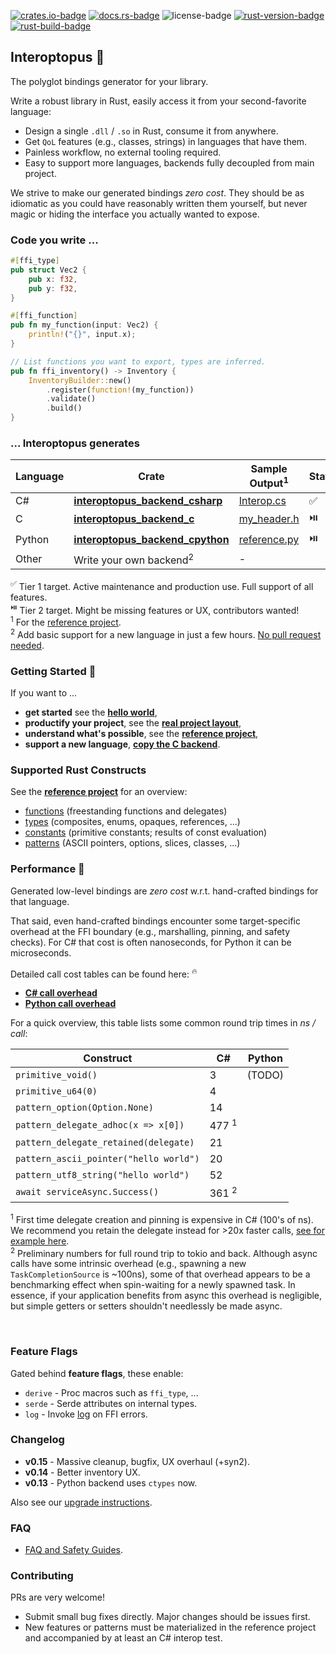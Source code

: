 
[![crates.io-badge]][crates.io-url]
[![docs.rs-badge]][docs.rs-url]
![license-badge]
[![rust-version-badge]][rust-version-url]
[![rust-build-badge]][rust-build-url]

## Interoptopus 🐙

The polyglot bindings generator for your library.

Write a robust library in Rust, easily access it from your second-favorite language:

- Design a single `.dll` / `.so` in Rust, consume it from anywhere.
- Get `QoL` features (e.g., classes, strings) in languages that have them.
- Painless workflow, no external tooling required.
- Easy to support more languages, backends fully decoupled from main project.

We strive to make our generated bindings _zero cost_. They should be as idiomatic
as you could have reasonably written them yourself, but never magic or hiding the interface
you actually wanted to expose.


### Code you write ...

```rust
#[ffi_type]
pub struct Vec2 {
    pub x: f32,
    pub y: f32,
}

#[ffi_function]
pub fn my_function(input: Vec2) {
    println!("{}", input.x);
}

// List functions you want to export, types are inferred.
pub fn ffi_inventory() -> Inventory {
    InventoryBuilder::new()
        .register(function!(my_function))
        .validate()
        .build()
}

```


### ... Interoptopus generates

| Language | Crate | Sample Output<sup>1</sup> | Status |
| --- | --- | --- | --- |
| C# | [**interoptopus_backend_csharp**](https://crates.io/crates/interoptopus_backend_csharp) | [Interop.cs](https://github.com/ralfbiedert/interoptopus/blob/master/tests/tests/csharp_reference_project/Interop.cs) | ✅ |
| C | [**interoptopus_backend_c**](https://crates.io/crates/interoptopus_backend_c) | [my_header.h](https://github.com/ralfbiedert/interoptopus/blob/master/tests/tests/c_reference_project/reference_project.h) | ⏯️ |
| Python  | [**interoptopus_backend_cpython**](https://crates.io/crates/interoptopus_backend_cpython) | [reference.py](https://github.com/ralfbiedert/interoptopus/blob/master/tests/tests/cpython_reference_project/reference_project.py) | ⏯️ |
| Other | Write your own backend<sup>2</sup> | - |

<sup>✅</sup> Tier 1 target. Active maintenance and production use. Full support of all features.<br/>
<sup>⏯️</sup> Tier 2 target. Might be missing features or UX, contributors wanted!<br/>
<sup>1</sup> For the [reference project](https://github.com/ralfbiedert/interoptopus/tree/master/crates/reference_project/src). <br/>
<sup>2</sup> Add basic support for a new language in just a few hours. [No pull request needed](https://github.com/ralfbiedert/interoptopus/blob/master/FAQ.md#new-backends).<br/>


### Getting Started 🍼

If you want to ...
- **get started** see the [**hello world**](https://github.com/ralfbiedert/interoptopus/tree/master/examples/hello_world),
- **productify your project**, see the [**real project layout**](https://github.com/ralfbiedert/interoptopus/tree/master/examples/real_project_layout),
- **understand what's possible**, see the [**reference project**](https://github.com/ralfbiedert/interoptopus/tree/master/crates/reference_project/src),
- **support a new language**, [**copy the C backend**](https://github.com/ralfbiedert/interoptopus/tree/master/crates/backend_c).

### Supported Rust Constructs

See the [**reference project**](https://github.com/ralfbiedert/interoptopus/tree/master/crates/reference_project/src) for an overview:
- [functions](https://github.com/ralfbiedert/interoptopus/tree/master/crates/reference_project/src/functions.rs) (freestanding functions and delegates)
- [types](https://github.com/ralfbiedert/interoptopus/tree/master/crates/reference_project/src/types) (composites, enums, opaques, references, ...)
- [constants](https://github.com/ralfbiedert/interoptopus/tree/master/crates/reference_project/src/constants.rs) (primitive constants; results of const evaluation)
- [patterns](https://github.com/ralfbiedert/interoptopus/tree/master/crates/reference_project/src/patterns) (ASCII pointers, options, slices, classes, ...)


### Performance 🏁

Generated low-level bindings are _zero cost_ w.r.t. hand-crafted bindings for that language.

That said, even hand-crafted bindings encounter some target-specific overhead
at the FFI boundary (e.g., marshalling, pinning, and safety checks). For C# that cost
is often nanoseconds, for Python it can be microseconds.

Detailed call cost tables can be found here: <sup>🔥</sup>

- [**C# call overhead**](https://github.com/ralfbiedert/interoptopus/blob/master/tests/tests/csharp_benchmarks/RESULTS.md)
- [**Python call overhead**](https://github.com/ralfbiedert/interoptopus/blob/master/tests/tests/cpython_benchmarks/RESULTS.md)

For a quick overview, this table lists some common round trip times in _ns / call_:

| Construct | C# | Python |
| --- | --- | --- |
| `primitive_void()` | 3 | (TODO) |
| `primitive_u64(0)` | 4 | |
| `pattern_option(Option.None)` | 14 | |
| `pattern_delegate_adhoc(x => x[0])` | 477 <sup>1</sup> |
| `pattern_delegate_retained(delegate)` | 21 | |
| `pattern_ascii_pointer("hello world")` | 20 | |
| `pattern_utf8_string("hello world")` | 52 | |
| `await serviceAsync.Success()` | 361 <sup>2</sup> | |

 <sup>1</sup> First time delegate creation and pinning is expensive in C# (100's of ns). We
 recommend you retain the delegate instead for >20x faster calls, [see for example here](https://github.com/ralfbiedert/interoptopus/blob/master/tests/tests/csharp_reference_project/Test.Pattern.Callbacks.cs).<br/>
 <sup>2</sup> Preliminary numbers for full round trip to tokio and back. Although async calls have some intrinsic overhead
  (e.g., spawning a new `TaskCompletionSource` is ~100ns), some of that overhead appears to be a
  benchmarking effect when spin-waiting for a newly spawned task. In essence, if your application
  benefits from async this overhead is negligible, but simple getters or setters shouldn't needlessly be made async.

<br/>


### Feature Flags

Gated behind **feature flags**, these enable:

- `derive` - Proc macros such as `ffi_type`, ...
- `serde` - Serde attributes on internal types.
- `log` - Invoke [log](https://crates.io/crates/log) on FFI errors.


### Changelog

- **v0.15** - Massive cleanup, bugfix, UX overhaul (+syn2).
- **v0.14** - Better inventory UX.
- **v0.13** - Python backend uses `ctypes` now.

Also see our [upgrade instructions](https://github.com/ralfbiedert/interoptopus/blob/master/UPGRADE_INSTRUCTIONS.md).


### FAQ

- [FAQ and Safety Guides](https://github.com/ralfbiedert/interoptopus/blob/master/FAQ.md).


### Contributing

PRs are very welcome!

- Submit small bug fixes directly. Major changes should be issues first.
- New features or patterns must be materialized in the reference project and accompanied by
  at least an C# interop test.

[crates.io-badge]: https://img.shields.io/crates/v/interoptopus.svg
[crates.io-url]: https://crates.io/crates/interoptopus
[license-badge]: https://img.shields.io/badge/license-MIT-blue.svg
[docs.rs-badge]: https://docs.rs/interoptopus/badge.svg
[docs.rs-url]: https://docs.rs/interoptopus/
[rust-version-badge]: https://img.shields.io/badge/rust-1.85%2B-blue.svg?maxAge=3600
[rust-version-url]: https://github.com/ralfbiedert/interoptopus
[rust-build-badge]: https://github.com/ralfbiedert/interoptopus/actions/workflows/rust.yml/badge.svg
[rust-build-url]: https://github.com/ralfbiedert/interoptopus/actions/workflows/rust.yml
